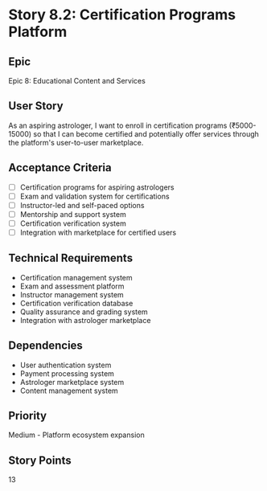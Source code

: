 # Story 8.2: Certification Programs Platform

## Epic

Epic 8: Educational Content and Services

## User Story

As an aspiring astrologer, I want to enroll in certification programs (₹5000-15000) so that I can become certified and potentially offer services through the platform's user-to-user marketplace.

## Acceptance Criteria

- [ ] Certification programs for aspiring astrologers
- [ ] Exam and validation system for certifications
- [ ] Instructor-led and self-paced options
- [ ] Mentorship and support system
- [ ] Certification verification system
- [ ] Integration with marketplace for certified users

## Technical Requirements

- Certification management system
- Exam and assessment platform
- Instructor management system
- Certification verification database
- Quality assurance and grading system
- Integration with astrologer marketplace

## Dependencies

- User authentication system
- Payment processing system
- Astrologer marketplace system
- Content management system

## Priority

Medium - Platform ecosystem expansion

## Story Points

13

